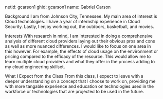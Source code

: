 netid: gcarson1 ghid: gcarson1 name: Gabriel Carson

Background
I am from Johnson City, Tennessee. My main area of interest is Cloud technologies. I have a year of internship experience in Cloud Security. Lastly, I enjoy working out, the outdoors, basketball, and movies.

Interests
With research in mind, I am interested in doing a comprehensive analysis of different cloud providers laying out their obvious pros and cons as well as more nuanced differences. I would like to focus on one area in this however. For example, the effects of cloud usage on the environment or pricing compared to the efficacy of the resource. This would allow me to learn multiple cloud providers and what they offer in the process adding to my cloud engineering skillset.

What I Expect from the Class
From this class, I expect to leave with a deeper understanding on a concept that I choose to work on, providing me with more tangable experience and education on technologies used in the workforce or technologies that are projected to be used in the future. 
